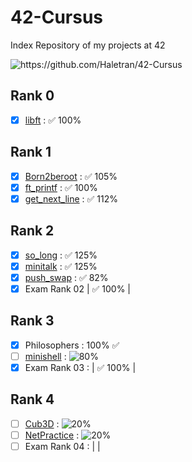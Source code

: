 # 42-Cursus
Index Repository of my projects at 42

<img src="https://badges.pufler.dev/visits/Haletran/42-Cursus" alt="https://github.com/Haletran/42-Cursus"> </img>

## Rank 0
- [x] <a href="https://github.com/Haletran/42_libft">libft</a> :  ✅ 100% 
## Rank 1
- [x] <a href="https://github.com/Haletran/42_Born2beroot">Born2beroot</a> : ✅ 105% 
- [x] <a href="https://github.com/Haletran/42_ft-printf">ft_printf</a> : ✅ 100% 
- [x] <a href="https://github.com/Haletran/42_get_next_line">get_next_line</a> : ✅ 112% 
## Rank 2
- [x] <a href="https://github.com/Haletran/42_So-long">so_long</a> : ✅ 125% 
- [x] <a href="https://github.com/Haletran/42_Minitalk">minitalk</a> : ✅ 125% 
- [x] <a href="https://github.com/Haletran/42_push-swap">push_swap</a> : ✅ 82% 
- [x] Exam Rank 02 | ✅ 100% |
## Rank 3
- [x] Philosophers : 100% ✅
- [ ] <a href="https://github.com/Haletran/42_Minishell">minishell</a> : ![80%](https://progress-bar.dev/80)
- [x] Exam Rank 03 : | ✅ 100% |
## Rank 4
- [ ] <a href="https://github.com/Haletran/42_Cub3D">Cub3D</a> : ![20%](https://progress-bar.dev/20)
- [ ] <a href="https://github.com/Haletran/42_NetPractice">NetPractice</a> : ![20%](https://progress-bar.dev/20)
- [ ] Exam Rank 04 : |  |
